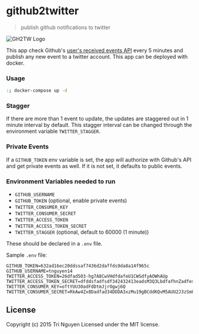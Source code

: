 # github2twitter

> publish github notifications to twitter

![GH2TW Logo](https://cdn.rawgit.com/tnguyen14/github2twitter/master/logo.svg 'GH2TW Logo')

This app check Github's [user's received events API](https://developer.github.com/v3/activity/events/#list-events-that-a-user-has-received) every 5 minutes and publish any new event to a twitter account. This app can be deployed with docker.

### Usage

```sh
:; docker-compose up -d
```

### Stagger
If there are more than 1 event to update, the updates are staggered out in 1 minute interval by default. This stagger interval can be changed through the environment variable `TWITTER_STAGGER`.

### Private Events
If a `GITHUB_TOKEN` env variable is set, the app will authorize with Github's API and get private events as well. If it is not set, it defaults to public events.

### Environment Variables needed to run

- `GITHUB_USERNAME`
- `GITHUB_TOKEN` (optional, enable private events)
- `TWITTER_CONSUMER_KEY`
- `TWITTER_CONSUMER_SECRET`
- `TWITTER_ACCESS_TOKEN`
- `TWITTER_ACCESS_TOKEN_SECRET`
- `TWITTER_STAGGER` (optional, default to 60000 (1 minute))

These should be declared in a `.env` file.

Sample `.env` file:

```
GITHUB_TOKEN=632ad16ec20ddssaf7436d2daffds9da8a14f965c
GITHUB_USERNAME=tnguyen14
TWITTER_ACCESS_TOKEN=26dfad503-hg7A8CwVHdfdafeU1CWSdfyAOWhAUp
TWITTER_ACCESS_TOKEN_SECRET=dfddsfadfsdf342432413eadsM3Q3LbdfafhnZadfesM
TWITTER_CONSUMER_KEY=oTtYUU30adFdDtmJjrOgwj6Q
TWITTER_CONSUMER_SECRET=RkAw4Zx8Dadfad34DDDA3xzMu19gBCddKQvM5AUU2J3zSm8
```

## License

Copyright (c) 2015 Tri Nguyen
Licensed under the MIT license.
